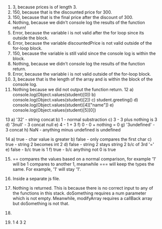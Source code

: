 1. 3, because prices is of length 3.
2. 150, because that is the discounted price for 300.
3. 150, because that is the final price after the discount of 300.
4. Nothing, because we didn't console log the results of the function return!
5. Error, because the variable i is not valid after the for loop since its outside the block.
6. Error, because the variable discountedPrice is not valid outside of the for-loop block.
7. 150, because the variable is still valid since the console log is within the block.
8. Nothing, because we didn't console log the results of the function return.
9. Error, because the variable i is not valid outside of the for-loop block.
10. 3, because that is the length of the array and is within the block of the console log.
11. Nothing because we did not output the function return.
12 a) console.log(Object.values(student)[0]) 
    b) console.log(Object.values(student)[2])
    c) student.greeting()
    d) console.log(Object.values(student)[4]["name"])
    e) console.log(Object.values(student)[5][0])

13 a) '32' - string concat
    b) 1 - normal substraction
    c) 3 - 3 plus nothing is 3
    d) '3null' - 3 concat null
    e) 4 - 1 + 3
    f) 0 - 0 + nothing = 0
    g) '3undefined' - 3 concat
    h) NaN - anything minus undefined is undefined

14  a) true - char value is greater
    b) false - only compares the first char
    c) true - string 2 becomes int 2
    d) false - string 2 stays string 2 b/c of 3rd '='
    e) false - b/c true is 1
    f) true - b/c anything not 0 is true

15. == compares the values based on a normal comparison, for example '1' will be 1 compares to another
    1, meanwhile === will keep the types the same. For example, '1' will stay '1'.

16. Inside a separate js file.
17. Nothing is returned. This is because there is no correct input to any of the functions in this 
stack. doSomething requires a num parameter which is not empty. Meanwhile, modifyArray requires a 
callBack array but doSomething is not that.

18.
19. 1 4 3 2
